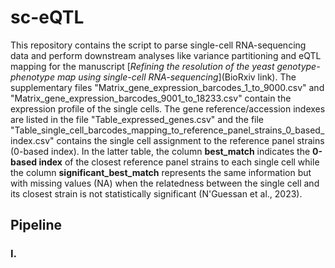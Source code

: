 # sc-eQTL
This repository contains the script to parse single-cell RNA-sequencing data and perform downstream analyses like variance partitioning and eQTL mapping for the manuscript [*Refining the resolution of the yeast genotype-phenotype map using single-cell RNA-sequencing*](BioRxiv link). The supplementary files "Matrix_gene_expression_barcodes_1_to_9000.csv" and "Matrix_gene_expression_barcodes_9001_to_18233.csv" contain the expression profile of the single cells. The gene reference/accession indexes are listed in the file "Table_expressed_genes.csv" and the file "Table_single_cell_barcodes_mapping_to_reference_panel_strains_0_based_index.csv" contains the single cell assignment to the reference panel strains (0-based index). In the latter table, the column **best_match** indicates the **0-based index** of the closest reference panel strains to each single cell while the column **significant_best_match** represents the same information but with missing values (NA) when the relatedness between the single cell and its closest strain is not statistically significant (N'Guessan et al., 2023). 

## Pipeline
### I. 
